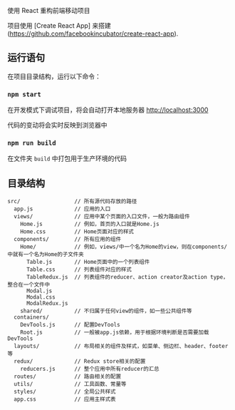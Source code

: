 使用 React 重构前端移动项目

项目使用 [Create React App] 来搭建
(https://github.com/facebookincubator/create-react-app).

## 运行语句

在项目目录结构，运行以下命令：

### `npm start`

在开发模式下调试项目，将会自动打开本地服务器 [http://localhost:3000](http://localhost:3000)

代码的变动将会实时反映到浏览器中

### `npm run build`

在文件夹 `build` 中打包用于生产环境的代码

## 目录结构
```
src/                 // 所有源代码存放的路径
  app.js             // 应用的入口
  views/             // 应用中某个页面的入口文件，一般为路由组件
    Home.js          // 例如，首页的入口就是Home.js
    Home.css         // Home页面对应的样式
  components/        // 所有应用的组件
    Home/            // 例如，views/中一个名为Home的view，则在components/中就有一个名为Home的子文件夹
      Table.js       // Home页面中的一个列表组件
      Table.css      // 列表组件对应的样式
      TableRedux.js  // 列表组件的reducer、action creator及action type，整合在一个文件中
      Modal.js
      Modal.css
      ModalRedux.js
    shared/          // 不归属于任何view的组件，如一些公共组件等
  containers/
    DevTools.js      // 配置DevTools
    Root.js          // 一般被app.js依赖，用于根据环境判断是否需要加载DevTools
  layouts/           // 布局相关的组件及样式，如菜单、侧边栏、header、footer等
  redux/             // Redux store相关的配置
    reducers.js      // 整个应用中所有reducer的汇总
  routes/            // 路由相关的配置
  utils/             // 工具函数、常量等
  styles/            // 全局公共样式
  app.css            // 应用主样式表
```
